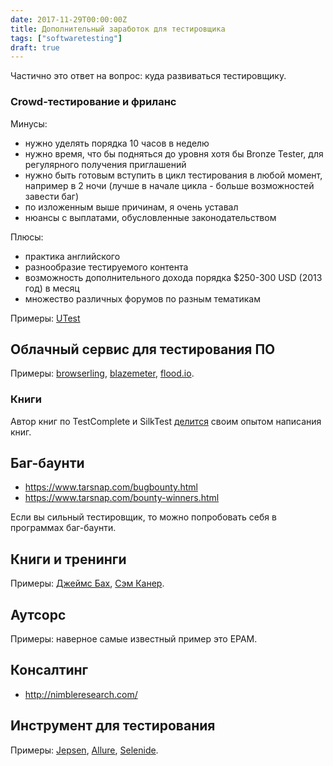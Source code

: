 ```yaml
---
date: 2017-11-29T00:00:00Z
title: Дополнительный заработок для тестировщика
tags: ["softwaretesting"]
draft: true
---
```


Частично это ответ на вопрос: куда развиваться тестировщику.

### Crowd-тестирование и фриланс


Минусы:

- нужно уделять порядка 10 часов в неделю
- нужно время, что бы подняться до уровня хотя бы Bronze Tester, для регулярного получения приглашений
- нужно быть готовым вступить в цикл тестирования в любой момент, например в 2 ночи (лучше в начале цикла - больше возможностей завести баг)
- по изложенным выше причинам, я очень уставал
- нюансы с выплатами, обусловленные законодательством

Плюсы:

- практика английского
- разнообразие тестируемого контента
- возможность дополнительного дохода порядка $250-300 USD (2013 год) в месяц
- множество различных форумов по разным тематикам

Примеры: [UTest](https://www.utest.com/)


## Облачный сервис для тестирования ПО


Примеры: [browserling](https://www.browserling.com/), [blazemeter](https://sense.blazemeter.com/), [flood.io](https://flood.io/).


### Книги


Автор книг по TestComplete и SilkTest
[делится](https://dou.ua/lenta/articles/writing-books/) своим опытом написания
книг.


## Баг-баунти

- https://www.tarsnap.com/bugbounty.html
- https://www.tarsnap.com/bounty-winners.html 

Если вы сильный тестировщик, то можно попробовать себя в программах баг-баунти.


## Книги и тренинги


Примеры: [Джеймс Бах](http://www.satisfice.com/consultserv.shtml), [Сэм Канер](http://kaner.com/?page_id=8).


## Аутсорс


Примеры: наверное самые известный пример это EPAM.


## Консалтинг

- http://nimbleresearch.com/


## Инструмент для тестирования

Примеры: [Jepsen](https://github.com/jepsen-io/jepsen),
[Allure](http://allure.qatools.ru/),
[Selenide](http://selenide.org/ru/index.html).
